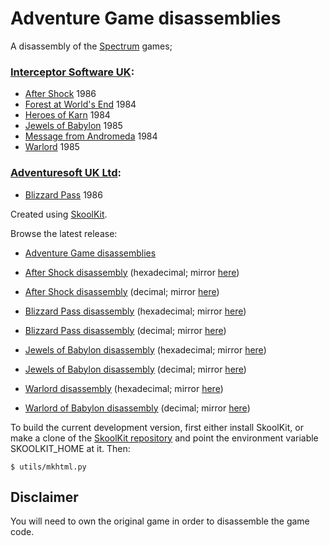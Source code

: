 Adventure Game disassemblies
============================

A disassembly of the [Spectrum](https://en.wikipedia.org/wiki/ZX_Spectrum) games;

### [Interceptor Software UK](https://en.wikipedia.org/wiki/Interceptor_Micros):
* [After Shock](https://en.wikipedia.org/wiki/After_Shock_(video_game)) 1986
* [Forest at World's End](https://en.wikipedia.org/wiki/Forest_at_the_World%27s_End) 1984
* [Heroes of Karn](https://en.wikipedia.org/wiki/The_Heroes_of_Karn) 1984
* [Jewels of Babylon](https://en.wikipedia.org/wiki/Jewels_of_Babylon) 1985
* [Message from Andromeda](https://en.wikipedia.org/wiki/Message_from_Andromeda) 1984
* [Warlord](https://en.wikipedia.org/wiki/ZX_Spectrum_software) 1985

### [Adventuresoft UK Ltd](https://en.wikipedia.org/wiki/Adventure_Soft):
* [Blizzard Pass](https://en.wikipedia.org/wiki/ZX_Spectrum_software) 1986

Created using [SkoolKit](https://skoolkit.ca).

Browse the latest release:

* [Adventure Game disassemblies](https://pobtastic.github.io/adventure-games/)

* [After Shock disassembly](https://pobtastic.github.io/adventure-games/aftershock/) (hexadecimal; mirror [here](http://skoolkit.arcadegeek.co.uk/adventure-games/aftershock/))
* [After Shock disassembly](https://pobtastic.github.io/adventure-games/aftershock/dec/) (decimal; mirror [here](http://skoolkit.arcadegeek.co.uk/adventure-games/aftershock/dec/))

* [Blizzard Pass disassembly](https://pobtastic.github.io/adventure-games/blizzardpass/) (hexadecimal; mirror [here](http://skoolkit.arcadegeek.co.uk/adventure-games/blizzardpass/))
* [Blizzard Pass disassembly](https://pobtastic.github.io/adventure-games/blizzardpass/dec/) (decimal; mirror [here](http://skoolkit.arcadegeek.co.uk/adventure-games/blizzardpass/dec/))

* [Jewels of Babylon disassembly](https://pobtastic.github.io/adventure-games/jewelsofbabylon/) (hexadecimal; mirror [here](http://skoolkit.arcadegeek.co.uk/adventure-games/jewelsofbabylon/))
* [Jewels of Babylon disassembly](https://pobtastic.github.io/adventure-games/jewelsofbabylon/dec/) (decimal; mirror [here](http://skoolkit.arcadegeek.co.uk/adventure-games/jewelsofbabylon/dec/))

* [Warlord disassembly](https://pobtastic.github.io/adventure-games/warlord/) (hexadecimal; mirror [here](http://skoolkit.arcadegeek.co.uk/adventure-games/warlord/))
* [Warlord of Babylon disassembly](https://pobtastic.github.io/adventure-games/warlord/dec/) (decimal; mirror [here](http://skoolkit.arcadegeek.co.uk/adventure-games/warlord/dec/))

To build the current development version, first either install SkoolKit, or
make a clone of the [SkoolKit repository](https://github.com/skoolkid/skoolkit)
and point the environment variable SKOOLKIT_HOME at it. Then:

    $ utils/mkhtml.py

Disclaimer
----------

You will need to own the original game in order to disassemble the game code.
